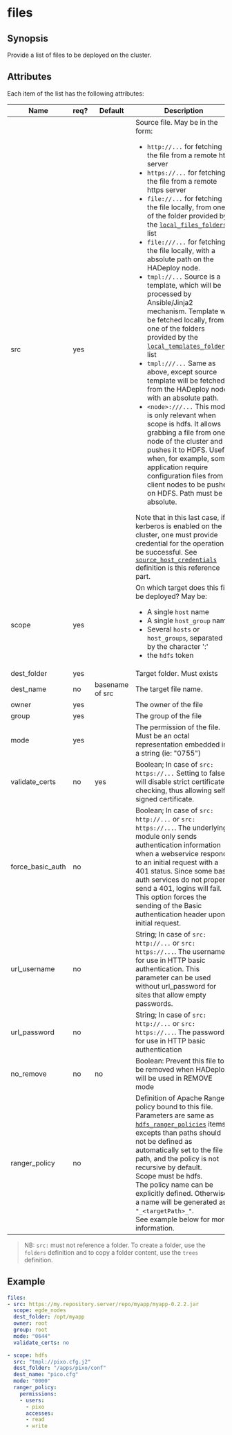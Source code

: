 # files

## Synopsis

Provide a list of files to be deployed on the cluster.

## Attributes

Each item of the list has the following attributes:

Name | req? | Default |	Description
--- | --- | --- | ---
src|yes||Source file. May be in the form:<ul><li>`http://...` for fetching the file from a remote http server</li><li>`https://...` for fetching the file from a remote https server</li><li>`file://...` for fetching the file locally, from one of the folder provided by the [`local_files_folders:`](./local_files_folders) list</li><li>`file:///...` for fetching the file locally, with a absolute path on the HADeploy node.</li><li>`tmpl://...`  Source is a template, which will be processed by Ansible/Jinja2 mechanism. Template will be fetched locally, from one of the folders provided by the [`local_templates_folders:`](./local_templates_folders) list</li><li>`tmpl:///...` Same as above, except source template will be fetched from the HADeploy node with an absolute path.</li><li>`<node>:///...` This mode is only relevant when scope is hdfs. It allows grabbing a file from one node of the cluster and pushes it to HDFS. Useful when, for example, some application require configuration files from client nodes to be pushed on HDFS. Path must be absolute.</li></ul>Note that in this last case, if kerberos is enabled on the cluster, one must provide credential for the operation to be successful. See [`source_host_credentials`](../hdfs/source_host_credentials) definition is this reference part.
scope|yes||On which target does this file be deployed? May be:<ul><li>A single `host` name</li><li>A single `host_group` name</li><li>Several `hosts` or `host_groups`, separated by the character ':'</li><li>the `hdfs` token</li></ul>
dest_folder|yes||Target folder. Must exists
dest_name|no|basename of src|The target file name.
owner|yes||The owner of the file
group|yes||The group of the file
mode|yes||The permission of the file. Must be an octal representation embedded in a string (ie: "0755")
validate_certs|no|yes|Boolean; In case of `src: https://...` Setting to false, will disable strict certificate checking, thus allowing self-signed certificate.
force_basic_auth|no||Boolean; In case of `src: http://...` or `src: https://...`. The underlying module only sends authentication information when a webservice responds to an initial request with a 401 status. Since some basic auth services do not properly send a 401, logins will fail. This option forces the sending of the Basic authentication header upon initial request.
url_username|no||String; In case of `src: http://...` or `src: https://...`. The username for use in HTTP basic authentication. This parameter can be used without url_password for sites that allow empty passwords.
url_password|no||String; In case of `src: http://...` or `src: https://...`. The password for use in HTTP basic authentication
no_remove|no|no|Boolean: Prevent this file to be removed when HADeploy will be used in REMOVE mode
ranger_policy|no||Definition of Apache Ranger policy bound to this file. <br>Parameters are same as [`hdfs_ranger_policies`](../ranger/hdfs_ranger_policies) items, excepts than paths should not be defined as automatically set to the file path, and the policy is not recursive by default.<br>Scope must be hdfs.<br>The policy name can be explicitly defined. Otherwise, a name will be generated as `"_<targetPath>_"`.<br>See example below for more information.

> NB: `src:` must not reference a folder. To create a folder, use the `folders` definition and to copy a folder content, use the `trees` definition.

## Example

```yaml
files:
- src: https://my.repository.server/repo/myapp/myapp-0.2.2.jar
  scope: egde_nodes
  dest_folder: /opt/myapp
  owner: root
  group: root
  mode: "0644"
  validate_certs: no

- scope: hdfs
  src: "tmpl://pixo.cfg.j2" 
  dest_folder: "/apps/pixo/conf"
  dest_name: "pico.cfg"
  mode: "0000"
  ranger_policy:
    permissions:
    - users:
      - pixo
      accesses:
      - read
      - write
```

